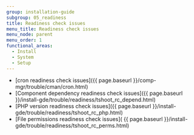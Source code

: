 ```yaml
---
group: installation-guide
subgroup: 05_readiness
title: Readiness check issues
menu_title: Readiness check issues
menu_node: parent
menu_order: 1
functional_areas:
  - Install
  - System
  - Setup
---
```


* [cron readiness check issues]({{ page.baseurl }}/comp-mgr/trouble/cman/cron.html)
* [Component dependency readiness check issues]({{ page.baseurl }}/install-gde/trouble/readiness/tshoot_rc_depend.html)
* [PHP version readiness check issues]({{ page.baseurl }}/install-gde/trouble/readiness/tshoot_rc_php.html)
* [File permissions readiness check issues]( {{ page.baseurl }}/install-gde/trouble/readiness/tshoot_rc_perms.html)

